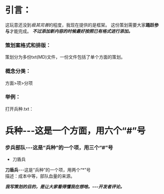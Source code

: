 引言：
=

这玩意还没到*极其完善*的程度，我现在提供的是框架。
这份策划需要大家**踊跃参与**才能完成。
***不过添加新内容的时候最好按照已有格式进行添加。***

### 策划案格式和排版：
策划分为多份txt(MD)文件，一份文件包括了单个方面的策划。

### 概念分类：
方面>项>分项

### 举例：
打开兵种.txt：

兵种---这是一个方面，用六个“#”号
=

### 步兵部队---这是“兵种”的一个项，用三个“#”号

 * 刀盾兵

**刀盾兵**---这是“兵种”的一个项，用两个“*”号  
描述：成本中等，部队血量的来源。

***我写策划的目的，是让大家看得懂我在想啥。---开发者评论。***



